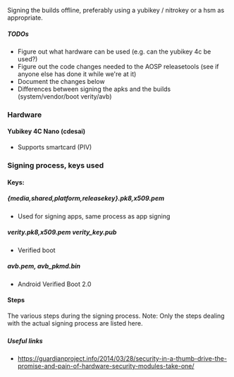 Signing the builds offline, preferably using a yubikey / nitrokey or a hsm as appropriate.

##### TODOs
* Figure out what hardware can be used (e.g. can the yubikey 4c be used?)
* Figure out the code changes needed to the AOSP releasetools (see if anyone else has done it while we're at it)
* Document the changes below
* Differences between signing the apks and the builds (system/vendor/boot verity/avb)

### Hardware
#### Yubikey 4C Nano (cdesai)
* Supports smartcard (PIV)

### Signing process, keys used
#### Keys:
##### {media,shared,platform,releasekey}.pk8,x509.pem
* Used for signing apps, same process as app signing
##### verity.pk8,x509.pem verity_key.pub
* Verified boot
##### avb.pem, avb_pkmd.bin
* Android Verified Boot 2.0

#### Steps
The various steps during the signing process.
Note: Only the steps dealing with the actual signing process are listed here.
#####

##### Useful links
* https://guardianproject.info/2014/03/28/security-in-a-thumb-drive-the-promise-and-pain-of-hardware-security-modules-take-one/